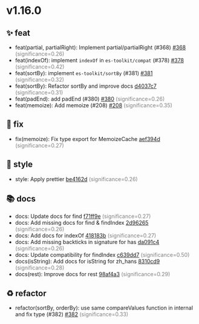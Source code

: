 # v1.16.0
## ✨ feat
- feat(partial, partialRight): Implement partial/partialRight (#368) [#368](https://github.com/toss/es-toolkit/pull/368) <span style='color:grey;'>(significance=0.26)</span>
- feat(indexOf): implement `indexOf` in `es-toolkit/compat` (#378) [#378](https://github.com/toss/es-toolkit/pull/378) <span style='color:grey;'>(significance=0.42)</span>
- feat(sortBy): implement `es-toolkit/sortBy` (#381) [#381](https://github.com/toss/es-toolkit/pull/381) <span style='color:grey;'>(significance=0.32)</span>
- feat(sortBy): Refactor sortBy and improve docs [d4037c7](https://github.com/toss/es-toolkit/commit/d4037c755c5498b0b646e3738eb96d7944295742) <span style='color:grey;'>(significance=0.31)</span>
- feat(padEnd): add padEnd (#380) [#380](https://github.com/toss/es-toolkit/pull/380) <span style='color:grey;'>(significance=0.26)</span>
- feat(memoize): Add memoize (#208) [#208](https://github.com/toss/es-toolkit/pull/208) <span style='color:grey;'>(significance=0.35)</span>
## 🐛 fix
- fix(memoize): Fix type export for MemoizeCache [aef394d](https://github.com/toss/es-toolkit/commit/aef394d8c4b4a8eb71002dd8c2897f726cefc510) <span style='color:grey;'>(significance=0.27)</span>
## 🎨 style
- style: Apply prettier [be4162d](https://github.com/toss/es-toolkit/commit/be4162dc19003c7accde6c051edc0f85e3b72d76) <span style='color:grey;'>(significance=0.26)</span>
## 📚 docs
- docs: Update docs for find [f71ff9e](https://github.com/toss/es-toolkit/commit/f71ff9e511ef98cf854abc28f16a0c6ae8f727b5) <span style='color:grey;'>(significance=0.27)</span>
- docs: Add missing docs for find & findIndex [2d96265](https://github.com/toss/es-toolkit/commit/2d96265951562d80a3d148895519c4cdcb23bb1f) <span style='color:grey;'>(significance=0.26)</span>
- docs: Add docs for indexOf [418183b](https://github.com/toss/es-toolkit/commit/418183b0aa167aabaca95fa2221deac68fb728dd) <span style='color:grey;'>(significance=0.27)</span>
- docs: Add missing backticks in signature for has [da091c4](https://github.com/toss/es-toolkit/commit/da091c49d8988ee0ec2544c7cc7f38c39419785b) <span style='color:grey;'>(significance=0.26)</span>
- docs: Update compatibility for findIndex [c639dd7](https://github.com/toss/es-toolkit/commit/c639dd7209977140cf184d281d1ebdf31fb734df) <span style='color:grey;'>(significance=0.50)</span>
- docs(isString): Add docs for isString for zh_hans [8310cd9](https://github.com/toss/es-toolkit/commit/8310cd9d5d0898b9cb53761c25fb6a7097d1ab5f) <span style='color:grey;'>(significance=0.28)</span>
- docs(rest): Improve docs for rest [98af4a3](https://github.com/toss/es-toolkit/commit/98af4a3a114c5e0db118db96ac352e3ad5b93341) <span style='color:grey;'>(significance=0.29)</span>
## ♻️ refactor
- refactor(sortBy, orderBy): use same compareValues function in internal and fix type (#382) [#382](https://github.com/toss/es-toolkit/pull/382) <span style='color:grey;'>(significance=0.33)</span>
